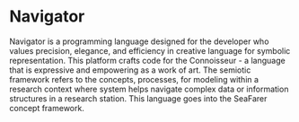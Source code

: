 # Navigator
Navigator is a programming language designed for the developer who values precision, elegance, and efficiency in creative language for symbolic representation. This platform crafts code for the Connoisseur - a language that is expressive and empowering as a work of art. The semiotic framework refers to the concepts, processes, for modeling within a research context where system helps navigate complex data or information structures in a research station. This language goes into the SeaFarer concept framework.
